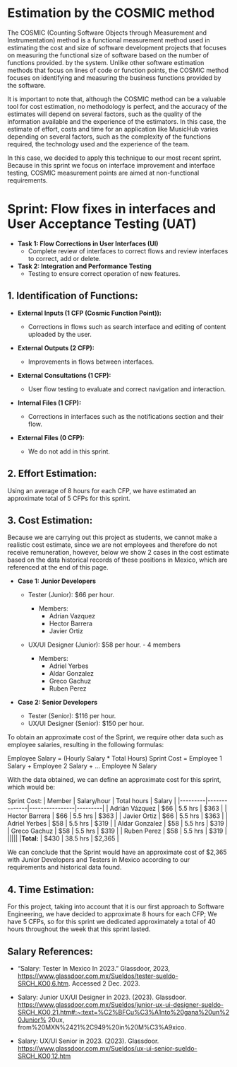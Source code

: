 # Estimation by the COSMIC method
The COSMIC (Counting Software Objects through Measurement and Instrumentation) method is a functional measurement method used in estimating the cost and size of software development projects that focuses on measuring the functional size of software based on the number of functions provided. by the system.
Unlike other software estimation methods that focus on lines of code or function points, the COSMIC method focuses on identifying and measuring the business functions provided by the software.

It is important to note that, although the COSMIC method can be a valuable tool for cost estimation, no methodology is perfect, and the accuracy of the estimates will depend on several factors, such as the quality of the information available and the experience of the estimators. In this case, the estimate of effort, costs and time for an application like MusicHub varies depending on several factors, such as the complexity of the functions required, the technology used and the experience of the team.

In this case, we decided to apply this technique to our most recent sprint. Because in this sprint we focus on interface improvement and interface testing, COSMIC measurement points are aimed at non-functional requirements.

# Sprint: Flow fixes in interfaces and User Acceptance Testing (UAT)

* **Task 1: Flow Corrections in User Interfaces (UI)**
     * Complete review of interfaces to correct flows and review interfaces to correct, add or delete.
* **Task 2: Integration and Performance Testing**
     * Testing to ensure correct operation of new features.

## 1. Identification of Functions:

* **External Inputs (1 CFP (Cosmic Function Point)):**
     * Corrections in flows such as search interface and editing of content uploaded by the user.

* **External Outputs (2 CFP):**
     * Improvements in flows between interfaces.

* **External Consultations (1 CFP):**
     * User flow testing to evaluate and correct navigation and interaction.

* **Internal Files (1 CFP):**
     * Corrections in interfaces such as the notifications section and their flow.

* **External Files (0 CFP):**
     * We do not add in this sprint.

## 2. Effort Estimation:
Using an average of 8 hours for each CFP, we have estimated an approximate total of 5 CFPs for this sprint.

## 3. Cost Estimation:

Because we are carrying out this project as students, we cannot make a realistic cost estimate, since we are not employees and therefore do not receive remuneration, however, below we show 2 cases in the cost estimate based on the data historical records of these positions in Mexico, which are referenced at the end of this page.

* **Case 1: Junior Developers**
     * Tester (Junior): $66 per hour.
         * Members:
             * Adrian Vazquez
             * Hector Barrera
             * Javier Ortiz

     * UX/UI Designer (Junior): $58 per hour. - 4 members
         * Members:
             * Adriel Yerbes
             * Aldar Gonzalez
             * Greco Gachuz
             * Ruben Perez

* **Case 2: Senior Developers**
     * Tester (Senior): $116 per hour.
     * UX/UI Designer (Senior): $150 per hour.

To obtain an approximate cost of the Sprint, we require other data such as employee salaries, resulting in the following formulas:

Employee Salary = (Hourly Salary * Total Hours)
Sprint Cost = Employee 1 Salary + Employee 2 Salary + ... Employee N Salary

With the data obtained, we can define an approximate cost for this sprint, which would be:

Sprint Cost:
| Member | Salary/hour | Total hours | Salary |
|---------|--------------|----------------|---------|
| Adrián Vázquez | $66 | 5.5 hrs | $363 |
| Hector Barrera | $66 | 5.5 hrs | $363 |
| Javier Ortiz | $66 | 5.5 hrs | $363 |
| Adriel Yerbes | $58 | 5.5 hrs | $319 |
| Aldar Gonzalez | $58 | 5.5 hrs | $319 |
| Greco Gachuz | $58 | 5.5 hrs | $319 |
| Ruben Perez | $58 | 5.5 hrs | $319 |
|||||
|**Total:** | $430 | 38.5 hrs | $2,365 |

We can conclude that the Sprint would have an approximate cost of $2,365 with Junior Developers and Testers in Mexico according to our requirements and historical data found.

## 4. Time Estimation:

For this project, taking into account that it is our first approach to Software Engineering, we have decided to approximate 8 hours for each CFP; We have 5 CFPs, so for this sprint we dedicated approximately a total of 40 hours throughout the week that this sprint lasted.

## Salary References:

* “Salary: Tester In Mexico In 2023.” Glassdoor, 2023, https://www.glassdoor.com.mx/Sueldos/tester-sueldo-SRCH_KO0,6.htm. Accessed 2 Dec. 2023.

* Salary: Junior UX/UI Designer in 2023. (2023). Glassdoor. https://www.glassdoor.com.mx/Sueldos/junior-ux-ui-designer-sueldo-SRCH_KO0,21.htm#:~:text=%C2%BFCu%C3%A1nto%20gana%20un%20Junior% 20ux, from%20MXN%2421%2C949%20in%20M%C3%A9xico.

* Salary: UX/UI Senior in 2023. (2023). Glassdoor. https://www.glassdoor.com.mx/Sueldos/ux-ui-senior-sueldo-SRCH_KO0,12.htm
